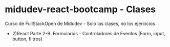 # midudev-react-bootcamp - Clases
Curso de FullStackOpen de Midudev - Solo las clases, no los ejercicios

- 2)React Parte 2-B: Formularios - Controladores de Eventos (Form, input, button, filtros)

